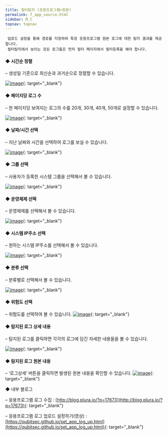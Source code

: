 ```yaml
---
title: 필터탐지 (응용프로그램>원본)
permalink: f_app_source.html
sidebar: M_C
topnav: topnav
---
```


     업로드 설정을 통해 경로를 지정하여 특정 응용프로그램 원본 로그에 대한 탐지 결과를 제공합니다.
     필터탐지에서 보이는 모든 로그들은 먼저 필터 페이지에서 필터등록을 해야 합니다.

#### ◆ 시간순 정렬
– 생성일 기준으로 최신순과 과거순으로 정렬할 수 있습니다.

 [![image](/docs/images/Manual/common/filter/source/1.png)](/docs/images/Manual/common/filter/source/1.png){: target="_blank"}

#### ◆ 페이지당 로그 수
– 한 페이지당 보여지는 로그의 수를 20개, 30개, 40개, 50개로 설정할 수 있습니다.

[![image](/docs/images/Manual/common/filter/source/2.png)](/docs/images/Manual/common/filter/source/2.png){: target="_blank"}
 

#### ◆ 날짜/시간 선택
– 지난 날짜와 시간을 선택하여 로그를 보실 수 있습니다.

[![image](/docs/images/Manual/common/filter/source/3.png)](/docs/images/Manual/common/filter/source/3.png){: target="_blank"}

#### ◆ 그룹 선택
– 사용자가 등록한 시스템 그룹을 선택해서 볼 수 있습니다.

[![image](/docs/images/Manual/common/filter/source/4.png)](/docs/images/Manual/common/filter/source/4.png){: target="_blank"}
 

#### ◆ 운영체제 선택
– 운영체제를 선택해서 볼 수 있습니다.

[![image](/docs/images/Manual/common/filter/source/5.png)](/docs/images/Manual/common/filter/source/5.png){: target="_blank"}
 

#### ◆ 시스템 IP주소 선택
– 원하는 시스템 IP주소를 선택해서 볼 수 있습니다.

[![image](/docs/images/Manual/common/filter/source/6.png)](/docs/images/Manual/common/filter/source/6.png){: target="_blank"}

#### ◆ 분류 선택
– 분류별로 선택해서 볼 수 있습니다.

[![image](/docs/images/Manual/common/filter/source/7.png)](/docs/images/Manual/common/filter/source/7.png){: target="_blank"}

#### ◆ 위험도 선택
– 위험도를 선택하여 볼 수 있습니다.
[![image](/docs/images/Manual/common/filter/source/8.png)](/docs/images/Manual/common/filter/source/8.png){: target="_blank"}

#### ◆ 탐지된 로그 상세 내용
– 탐지된 로그를 클릭하면 각각의 로그에 담긴 자세한 내용들을 볼 수 있습니다.

[![image](/docs/images/Manual/common/filter/source/9.png)](/docs/images/Manual/common/filter/source/9.png){: target="_blank"}
 

#### ◆ 탐지된 로그 원본 내용
– ‘로그상세’ 버튼을 클릭하면 발생된 원본 내용을 확인할 수 있습니다.
[![image](/docs/images/Manual/common/filter/source/10.png)](/docs/images/Manual/common/filter/source/10.png){: target="_blank"}


◆ 내부 블로그

– 응용프로그램 로그 수집 : [http://blog.plura.io/?p=17673](http://blog.plura.io/?p=17673){: target="_blank"}

– 응용프로그램 로그 업로드 설정하기(영상) : [https://qubitsec.github.io/set_app_log_up.html](https://qubitsec.github.io/set_app_log_up.html){: target="_blank"}